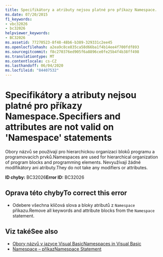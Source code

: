 ```yaml
---
title: Specifikátory a atributy nejsou platné pro příkazy Namespace.
ms.date: 07/20/2015
f1_keywords:
- vbc32026
- bc32026
helpviewer_keywords:
- BC32026
ms.assetid: 77270523-8f48-48b6-b389-329331c2ee45
ms.openlocfilehash: a2ea9c8ce835ca58d66ba1f4b14ee4f700fdf893
ms.sourcegitcommit: f8c270376ed905f6a8896ce0fe25b4f4b38ff498
ms.translationtype: MT
ms.contentlocale: cs-CZ
ms.lasthandoff: 06/04/2020
ms.locfileid: "84407532"
---
```

# <a name="specifiers-and-attributes-are-not-valid-on-namespace-statements"></a><span data-ttu-id="4fa4f-102">Specifikátory a atributy nejsou platné pro příkazy Namespace.</span><span class="sxs-lookup"><span data-stu-id="4fa4f-102">Specifiers and attributes are not valid on 'Namespace' statements</span></span>
<span data-ttu-id="4fa4f-103">Obory názvů se používají pro hierarchickou organizaci bloků programu a programovacích prvků.</span><span class="sxs-lookup"><span data-stu-id="4fa4f-103">Namespaces are used for hierarchical organization of program blocks and programming elements.</span></span> <span data-ttu-id="4fa4f-104">Nevyužívají žádné modifikátory ani atributy.</span><span class="sxs-lookup"><span data-stu-id="4fa4f-104">They do not take any modifiers or attributes.</span></span>  
  
 <span data-ttu-id="4fa4f-105">**ID chyby:** BC32026</span><span class="sxs-lookup"><span data-stu-id="4fa4f-105">**Error ID:** BC32026</span></span>  
  
## <a name="to-correct-this-error"></a><span data-ttu-id="4fa4f-106">Oprava této chyby</span><span class="sxs-lookup"><span data-stu-id="4fa4f-106">To correct this error</span></span>  
  
- <span data-ttu-id="4fa4f-107">Odebere všechna klíčová slova a bloky atributů z `Namespace` příkazu.</span><span class="sxs-lookup"><span data-stu-id="4fa4f-107">Remove all keywords and attribute blocks from the `Namespace` statement.</span></span>  
  
## <a name="see-also"></a><span data-ttu-id="4fa4f-108">Viz také</span><span class="sxs-lookup"><span data-stu-id="4fa4f-108">See also</span></span>

- [<span data-ttu-id="4fa4f-109">Obory názvů v jazyce Visual Basic</span><span class="sxs-lookup"><span data-stu-id="4fa4f-109">Namespaces in Visual Basic</span></span>](../programming-guide/program-structure/namespaces.md)
- [<span data-ttu-id="4fa4f-110">Namespace – příkaz</span><span class="sxs-lookup"><span data-stu-id="4fa4f-110">Namespace Statement</span></span>](../language-reference/statements/namespace-statement.md)
